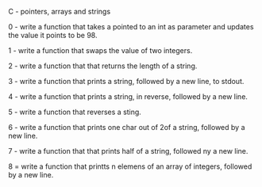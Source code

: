 

C - pointers, arrays and strings

0 - write a function that takes a pointed to an int as parameter and  updates the value it points to be 98.

1 - write a function that swaps the value of two integers.

2 - write a function that that returns the length of a string.

3 - write a function that prints a string, followed by a new line, to stdout.

4 - write a function that prints a string, in reverse, followed by a new line.

5 - write a function that reverses a sting.

6 - write a function that prints one char out of 2of a string, followed by a new line.

7 - write a function that that prints half of a string, followed ny a new line.

8 = write a function that printts n elemens of an array of integers, followed by a new line.

